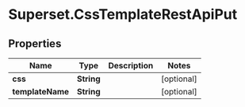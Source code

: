 # Superset.CssTemplateRestApiPut

## Properties
Name | Type | Description | Notes
------------ | ------------- | ------------- | -------------
**css** | **String** |  | [optional] 
**templateName** | **String** |  | [optional] 
